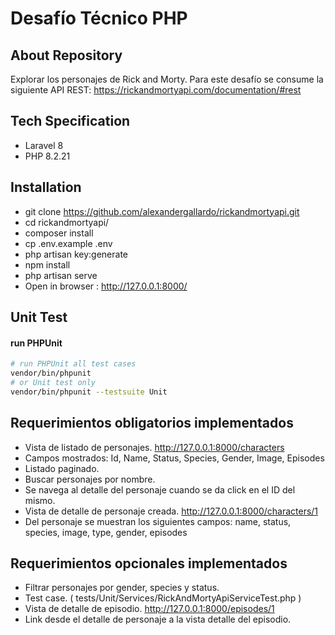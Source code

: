 # Desafío Técnico PHP

## About Repository
Explorar los personajes de Rick and Morty. 
Para este desafío se consume la siguiente API REST:
https://rickandmortyapi.com/documentation/#rest

## Tech Specification
- Laravel 8
- PHP 8.2.21

## Installation
- git clone https://github.com/alexandergallardo/rickandmortyapi.git
- cd rickandmortyapi/
- composer install
- cp .env.example .env
- php artisan key:generate
- npm install
- php artisan serve
- Open in browser : http://127.0.0.1:8000/

## Unit Test
#### run PHPUnit
```bash
# run PHPUnit all test cases
vendor/bin/phpunit
# or Unit test only
vendor/bin/phpunit --testsuite Unit
```


## Requerimientos obligatorios implementados
- Vista de listado de personajes. http://127.0.0.1:8000/characters
- Campos mostrados: Id, Name, Status, Species, Gender, Image, Episodes
- Listado paginado.
- Buscar personajes por nombre.
- Se navega al detalle del personaje cuando se da click en el ID del mismo.
- Vista de detalle de personaje creada. http://127.0.0.1:8000/characters/1
- Del personaje se muestran los siguientes campos: name, status, species, image, type, gender, episodes

## Requerimientos opcionales implementados
- Filtrar personajes por gender, species y status.
- Test case. ( tests/Unit/Services/RickAndMortyApiServiceTest.php )
- Vista de detalle de episodio. http://127.0.0.1:8000/episodes/1
- Link desde el detalle de personaje a la vista detalle del episodio.

